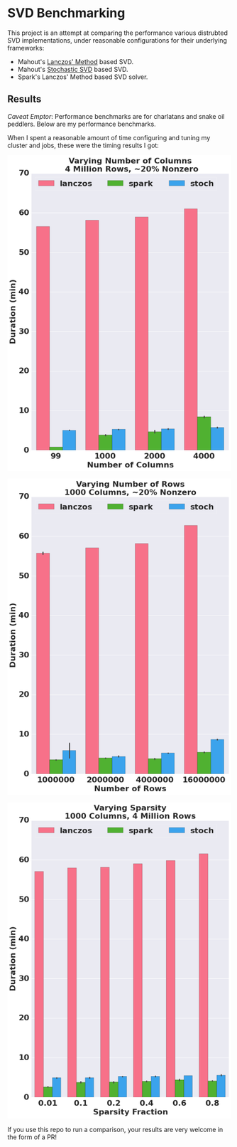 # SVD Benchmarking
This project is an attempt at comparing the performance various 
distrubted SVD implementations, under reasonable configurations
for their underlying frameworks:

* Mahout's [Lanczos' Method](http://en.wikipedia.org/wiki/Lanczos_algorithm) based SVD.
* Mahout's [Stochastic SVD](http://arxiv.org/abs/0909.4061) based SVD.
* Spark's Lanczos' Method based SVD solver.

## Results
*Caveat Emptor*: Performance benchmarks are for charlatans and snake oil peddlers. Below are my performance benchmarks.

When I spent a reasonable amount of time configuring and tuning my cluster and jobs,
these were the timing results I got:

![vary columns of matrix](/results/varycols.png)

![vary rows of matrix](/results/varyrows.png)

![vary sparsity of matrix](/results/varysparsity.png)

If you use this repo to run a comparison, your results are very welcome in the form of a PR!


